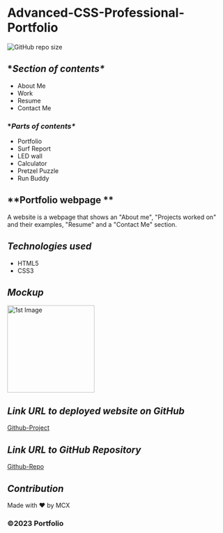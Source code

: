 # Advanced-CSS-Professional-Portfolio

![GitHub repo size](https://img.shields.io/github/repo-size/Mcnoor/Challenge2-BC)

## **Section of contents\**

- About Me
- Work
- Resume
- Contact Me

### **Parts of contents\**

- Portfolio
- Surf Report
- LED wall
- Calculator
- Pretzel Puzzle
- Run Buddy

## **Portfolio webpage **

A website is a webpage that shows an "About me", "Projects worked on" and their examples, "Resume" and a "Contact Me" section.

## **_Technologies used_**

- HTML5
- CSS3

## **_Mockup_**

<img width="200" alt=" 1st Image" src="https://raw.githubusercontent.com/MCXBootCampUMN/2-BootCamp-Advanced-CSS-Professional-Portfolio/main/img/CSS-Portfolio.png" widith="300px">



## **_Link URL to deployed website on GitHub_**
[Github-Project](https://mcxbootcampumn.github.io/2-BootCamp-Advanced-CSS-Professional-Portfolio/)

## **_Link URL to GitHub Repository_**

[Github-Repo](https://github.com/Mcnoor/Challenge2-BC.git)

## **_Contribution_**

Made with ❤️ by MCX

### ©️2023 Portfolio
